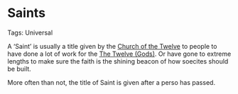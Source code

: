 # Saints

Tags: Universal

A ‘Saint’ is usually a title given by the [Church of the Twelve](Church%20of%20the%20Twelve%20a51ac19679214ca0b7344cddc3961507.md) to people to have done a lot of work for the [The Twelve (Gods)](The%20Twelve%20(Gods)%207e8a666a7f414fde89581346a9da8da2.md). Or have gone to extreme lengths to make sure the faith is the shining beacon of how soecites should be built.

More often than not, the title of Saint is given after a perso has passed.